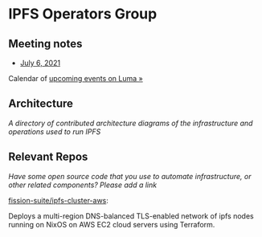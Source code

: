 # IPFS Operators Group

## Meeting notes

* [July 6, 2021](meetings/06-07-2021.md)

Calendar of [upcoming events on Luma »](https://lu.ma/community/com-X99ybCd2GtzFPTB/calendar)

## Architecture

_A directory of contributed architecture diagrams of the infrastructure and operations used to run IPFS_

## Relevant Repos

_Have some open source code that you use to automate infrastructure, or other related components? Please add a link_

[fission-suite/ipfs-cluster-aws](https://github.com/fission-suite/ipfs-cluster-aws):

Deploys a multi-region DNS-balanced TLS-enabled network of ipfs nodes running on NixOS on AWS EC2 cloud servers using Terraform.

